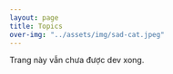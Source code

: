 ```yaml
---
layout: page
title: Topics
over-img: "../assets/img/sad-cat.jpeg"
---
```


Trang này vẫn chưa được dev xong.

<!-- <head>
  <meta charset="UTF-8">
  <title>Topics Dashboard</title>
  <style>
    .topic {
      background: #1e1e1e;
      border-radius: 8px;
      padding: 15px;
      margin-bottom: 20px;
      box-shadow: 0 2px 6px rgba(0,0,0,0.5);
    }
    .topic h2 {
      margin: 0 0 10px;
    }
    .topic button {
      margin-right: 5px;
      margin-bottom: 5px;
    }
    .video-list {
      list-style: none;
      padding-left: 20px;
    }
    .video-list li {
      margin: 4px 0;
    }
    .btn {
      background: #ffcc00;
      border: none;
      padding: 6px 12px;
      border-radius: 4px;
      cursor: pointer;
    }
    .btn:hover {
      background: #ffaa00;
    }
  </style>
</head>

<body>
  <h1>📂 My YouTube Topics</h1>
  <div id="topics"></div>

  <button class="btn" onclick="addTopic()">➕ Add Topic</button>

  <script>
    let topics = JSON.parse(localStorage.getItem('topics') || '[]');

    function saveTopics() {
      localStorage.setItem('topics', JSON.stringify(topics));
      renderTopics();
    }

    function addTopic() {
      const name = prompt("Enter topic name:");
      if (name) {
        topics.push({ name, videos: [] });
        saveTopics();
      }
    }

    function deleteTopic(index) {
      if (confirm("Delete this topic?")) {
        topics.splice(index, 1);
        saveTopics();
      }
    }

    function addVideo(topicIndex) {
      const url = prompt("Enter YouTube video URL:");
      if (url) {
        topics[topicIndex].videos.push(url);
        saveTopics();
      }
    }

    function deleteVideo(topicIndex, videoIndex) {
      topics[topicIndex].videos.splice(videoIndex, 1);
      saveTopics();
    }

    function autoPlay(topicIndex) {
      const delay = parseInt(prompt("Seconds per video:", "30"), 10);
      if (!delay || isNaN(delay) || delay < 5) {
        alert("Please enter at least 5 seconds.");
        return;
      }

      const urls = topics[topicIndex].videos;
      if (!urls.length) return;

      let i = 0;
      function step() {
        if (i >= urls.length) return;
        let win = window.open(urls[i], "_blank");
        i++;
        setTimeout(() => {
          // PS: For some reason, it doesn't work on my pc but it still works on mobile.
          win.close();
          step();
        }, delay * 1000);
      };
      step();
    }

    function renderTopics() {
      const container = document.getElementById('topics');
      container.innerHTML = "";
      topics.forEach((topic, tIndex) => {
        const div = document.createElement('div');
        div.className = "topic";
        div.innerHTML = `
          <h2>${topic.name}</h2>
          <button class="btn" onclick="addVideo(${tIndex})">➕ Add Video</button>
          <button class="btn" onclick="autoPlay(${tIndex})">▶ Auto Play</button>
          <button class="btn" onclick="deleteTopic(${tIndex})">🗑 Delete Topic</button>
          <ul class="video-list">
            ${topic.videos.map((v, vIndex) => `
              <li>
                <a href="${v}" target="_blank">${v}</a>
                <button class="btn" onclick="deleteVideo(${tIndex}, ${vIndex})">❌</button>
              </li>
            `).join('')}
          </ul>
        `;
        container.appendChild(div);
      });
    }

    renderTopics();
  </script>
</body> -->